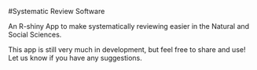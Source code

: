 #Systematic Review Software

An R-shiny App to make systematically reviewing easier in the Natural and Social Sciences. 


This app is still very much in development, but feel free to share and use! Let us know if you have any suggestions. 
